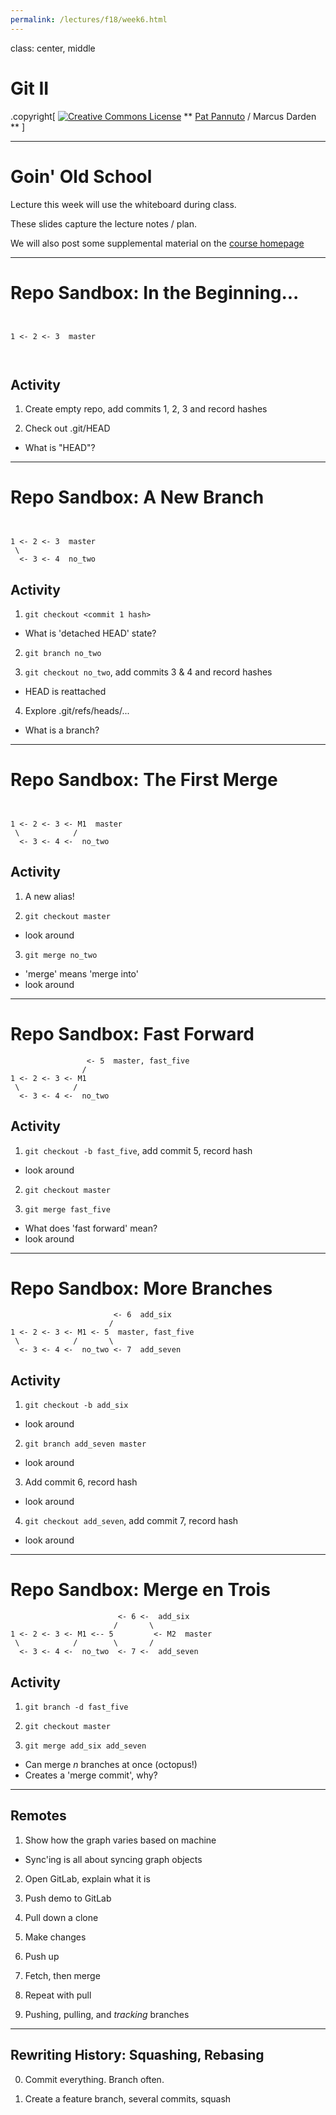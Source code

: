 ```yaml
---
permalink: /lectures/f18/week6.html
---
```


class: center, middle

# Git II

.copyright[
<a rel="license" href="http://creativecommons.org/licenses/by/4.0/"><img alt="Creative Commons License" style="border-width:0" src="https://i.creativecommons.org/l/by/4.0/88x31.png" /></a>
** [Pat Pannuto](http://patpannuto.com) / Marcus Darden **
]


---


# Goin' Old School

Lecture this week will use the whiteboard during class.

These slides capture the lecture notes / plan.

We will also post some supplemental material on the [course homepage](https://c4cs.github.io/#schedule)


---


# Repo Sandbox: In the Beginning...

```
   
   
1 <- 2 <- 3  master
   
   
```

## Activity

1. Create empty repo, add commits 1, 2, 3 and record hashes

2. Check out .git/HEAD
  - What is "HEAD"?


---


# Repo Sandbox: A New Branch

```
   
   
1 <- 2 <- 3  master
 \
  <- 3 <- 4  no_two
```

## Activity

1. `git checkout <commit 1 hash>`
  - What is 'detached HEAD' state?

2. `git branch no_two`

3. `git checkout no_two`, add commits 3 & 4 and record hashes
  - HEAD is reattached

4. Explore .git/refs/heads/...
  - What is a branch?


---


# Repo Sandbox: The First Merge

```
   
   
1 <- 2 <- 3 <- M1  master
 \            /
  <- 3 <- 4 <-  no_two
```

## Activity

1. A new alias!

2. `git checkout master`
  - look around

3. `git merge no_two`
  - 'merge' means 'merge into'
  - look around


---


# Repo Sandbox: Fast Forward

```
                 <- 5  master, fast_five
                /
1 <- 2 <- 3 <- M1
 \            /
  <- 3 <- 4 <-  no_two
```

## Activity

1. `git checkout -b fast_five`, add commit 5, record hash
  - look around

2. `git checkout master`

3. `git merge fast_five`
  - What does 'fast forward' mean?
  - look around


---


# Repo Sandbox: More Branches

```
                       <- 6  add_six
                      /
1 <- 2 <- 3 <- M1 <- 5  master, fast_five
 \            /       \
  <- 3 <- 4 <-  no_two <- 7  add_seven
```

## Activity

1. `git checkout -b add_six`
  - look around

2. `git branch add_seven master`
  - look around

3. Add commit 6, record hash
  - look around

4. `git checkout add_seven`, add commit 7, record hash
  - look around


---


# Repo Sandbox: Merge en Trois

```
                        <- 6 <-  add_six
                       /       \
1 <- 2 <- 3 <- M1 <-- 5         <- M2  master
 \            /        \       /
  <- 3 <- 4 <-  no_two  <- 7 <-  add_seven
```

## Activity

1. `git branch -d fast_five`

2. `git checkout master`

3. `git merge add_six add_seven`
  - Can merge *n* branches at once (octopus!)
  - Creates a 'merge commit', why?


---


## Remotes

1. Show how the graph varies based on machine
  - Sync'ing is all about syncing graph objects

2. Open GitLab, explain what it is

3. Push demo to GitLab

4. Pull down a clone

5. Make changes

6. Push up

7. Fetch, then merge

8. Repeat with pull

9. Pushing, pulling, and _tracking_ branches


---


## Rewriting History: Squashing, Rebasing

0. Commit everything. Branch often.

1. Create a feature branch, several commits, squash
